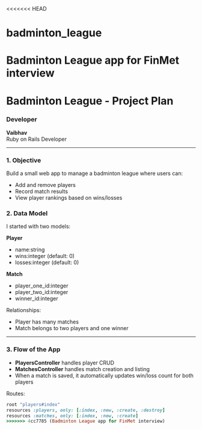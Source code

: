 <<<<<<< HEAD
# badminton_league
Badminton League app for FinMet interview
=======
# Badminton League - Project Plan

### Developer
**Vaibhav**  
Ruby on Rails Developer

---

### 1. Objective
Build a small web app to manage a badminton league where users can:
- Add and remove players  
- Record match results  
- View player rankings based on wins/losses  

### 2. Data Model
I started with two models:

**Player**
- name:string  
- wins:integer (default: 0)  
- losses:integer (default: 0)

**Match**
- player_one_id:integer  
- player_two_id:integer  
- winner_id:integer  

Relationships:
- Player has many matches  
- Match belongs to two players and one winner  

---

### 3. Flow of the App
- **PlayersController** handles player CRUD  
- **MatchesController** handles match creation and listing  
- When a match is saved, it automatically updates win/loss count for both players  

Routes:
```ruby
root "players#index"
resources :players, only: [:index, :new, :create, :destroy]
resources :matches, only: [:index, :new, :create]
>>>>>>> 4cc7785 (Badminton League app for FinMet interview)
